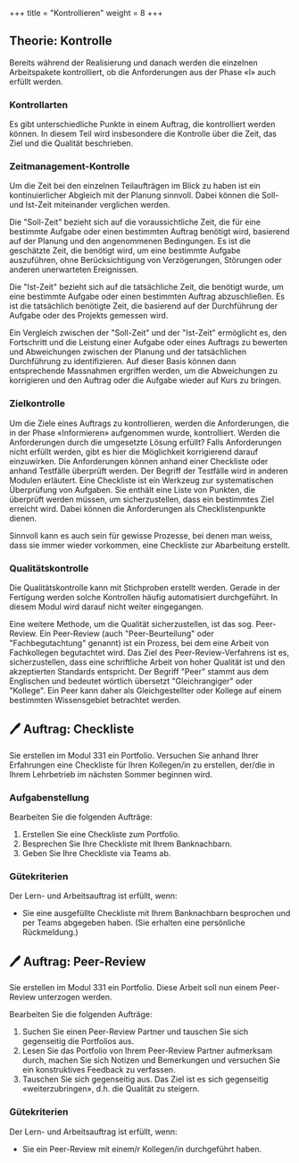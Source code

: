 +++
title = "Kontrollieren"
weight = 8
+++

## Theorie: Kontrolle

Bereits während der Realisierung und danach werden die einzelnen Arbeitspakete kontrolliert, ob die Anforderungen aus der Phase «I» auch erfüllt werden. 

### Kontrollarten

Es gibt unterschiedliche Punkte in einem Auftrag, die kontrolliert werden können. In diesem Teil wird insbesondere die Kontrolle über die Zeit, das Ziel und die Qualität beschrieben.

### Zeitmanagement-Kontrolle

Um die Zeit bei den einzelnen Teilaufträgen im Blick zu haben ist ein kontinuierlicher Abgleich mit der Planung sinnvoll. Dabei können die Soll- und Ist-Zeit miteinander verglichen werden.

Die "Soll-Zeit" bezieht sich auf die voraussichtliche Zeit, die für eine bestimmte Aufgabe oder einen bestimmten Auftrag benötigt wird, basierend auf der Planung und den angenommenen Bedingungen. Es ist die geschätzte Zeit, die benötigt wird, um eine bestimmte Aufgabe auszuführen, ohne Berücksichtigung von Verzögerungen, Störungen oder anderen unerwarteten Ereignissen.

Die "Ist-Zeit" bezieht sich auf die tatsächliche Zeit, die benötigt wurde, um eine bestimmte Aufgabe oder einen bestimmten Auftrag abzuschließen. Es ist die tatsächlich benötigte Zeit, die basierend auf der Durchführung der Aufgabe oder des Projekts gemessen wird.

Ein Vergleich zwischen der "Soll-Zeit" und der "Ist-Zeit" ermöglicht es, den Fortschritt und die Leistung einer Aufgabe oder eines Auftrags zu bewerten und Abweichungen zwischen der Planung und der tatsächlichen Durchführung zu identifizieren. Auf dieser Basis können dann entsprechende Massnahmen ergriffen werden, um die Abweichungen zu korrigieren und den Auftrag oder die Aufgabe wieder auf Kurs zu bringen.

### Zielkontrolle

Um die Ziele eines Auftrags zu kontrollieren, werden die Anforderungen, die in der Phase «Informieren» aufgenommen wurde, kontrolliert. Werden die Anforderungen durch die umgesetzte Lösung erfüllt? Falls Anforderungen nicht erfüllt werden, gibt es hier die Möglichkeit korrigierend darauf einzuwirken. Die Anforderungen können anhand einer Checkliste oder anhand Testfälle überprüft werden. Der Begriff der Testfälle wird in anderen Modulen erläutert. Eine Checkliste ist ein Werkzeug zur systematischen Überprüfung von Aufgaben. Sie enthält eine Liste von Punkten, die überprüft werden müssen, um sicherzustellen, dass ein bestimmtes Ziel erreicht wird. Dabei können die Anforderungen als Checklistenpunkte dienen.

Sinnvoll kann es auch sein für gewisse Prozesse, bei denen man weiss, dass sie immer wieder vorkommen, eine Checkliste zur Abarbeitung erstellt.

### Qualitätskontrolle

Die Qualitätskontrolle kann mit Stichproben erstellt werden. Gerade in der Fertigung werden solche Kontrollen häufig automatisiert durchgeführt. In diesem Modul wird darauf nicht weiter eingegangen.

Eine weitere Methode, um die Qualität sicherzustellen, ist das sog. Peer-Review. Ein Peer-Review (auch "Peer-Beurteilung" oder "Fachbegutachtung" genannt) ist ein Prozess, bei dem eine Arbeit von Fachkollegen begutachtet wird. Das Ziel des Peer-Review-Verfahrens ist es, sicherzustellen, dass eine schriftliche Arbeit von hoher Qualität ist und den akzeptierten Standards entspricht. Der Begriff "Peer" stammt aus dem Englischen und bedeutet wörtlich übersetzt "Gleichrangiger" oder "Kollege". Ein Peer kann daher als Gleichgestellter oder Kollege auf einem bestimmten Wissensgebiet betrachtet werden.

## :pen: Auftrag: Checkliste

Sie erstellen im Modul 331 ein Portfolio. Versuchen Sie anhand Ihrer Erfahrungen eine Checkliste für Ihren Kollegen/in zu erstellen, der/die in Ihrem Lehrbetrieb im nächsten Sommer beginnen wird.

### Aufgabenstellung

Bearbeiten Sie die folgenden Aufträge:

1. Erstellen Sie eine Checkliste zum Portfolio.
2. Besprechen Sie Ihre Checkliste mit Ihrem Banknachbarn.
3. Geben Sie Ihre Checkliste via Teams ab.

### Gütekriterien

Der Lern- und Arbeitsauftrag ist erfüllt, wenn:

- Sie eine ausgefüllte Checkliste mit Ihrem Banknachbarn besprochen und per Teams abgegeben haben. (Sie erhalten eine persönliche Rückmeldung.)

## :pen: Auftrag: Peer-Review

Sie erstellen im Modul 331 ein Portfolio. Diese Arbeit soll nun einem Peer-Review unterzogen werden.

Bearbeiten Sie die folgenden Aufträge:

1. Suchen Sie einen Peer-Review Partner und tauschen Sie sich gegenseitig die Portfolios aus.
2. Lesen Sie das Portfolio von Ihrem Peer-Review Partner aufmerksam durch, machen Sie sich Notizen und Bemerkungen und versuchen Sie ein konstruktives Feedback zu verfassen.
3. Tauschen Sie sich gegenseitig aus. Das Ziel ist es sich gegenseitig «weiterzubringen», d.h. die Qualität zu steigern.

### Gütekriterien

Der Lern- und Arbeitsauftrag ist erfüllt, wenn:

- Sie ein Peer-Review mit einem/r Kollegen/in durchgeführt haben.